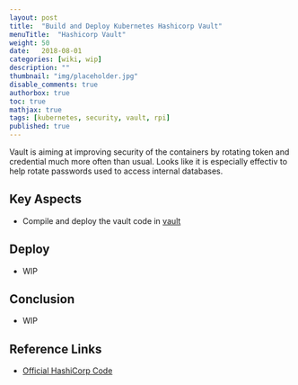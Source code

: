 ```yaml
---
layout: post
title:  "Build and Deploy Kubernetes Hashicorp Vault"
menuTitle:  "Hashicorp Vault"
weight: 50
date:   2018-08-01
categories: [wiki, wip]
description: ""
thumbnail: "img/placeholder.jpg"
disable_comments: true
authorbox: true
toc: true
mathjax: true
tags: [kubernetes, security, vault, rpi]
published: true
---
```


Vault is aiming at improving security of the containers by rotating token and credential
much more often than usual. Looks like it is especially effectiv to help rotate passwords
used to access internal databases.

<!--more-->

## Key Aspects

- Compile and deploy the vault code in [vault](https://github.com/jbrette/vault)

## Deploy

- WIP

## Conclusion

- WIP

## Reference Links

- [Official HashiCorp Code](https://github.com/hashicorp/vault)



